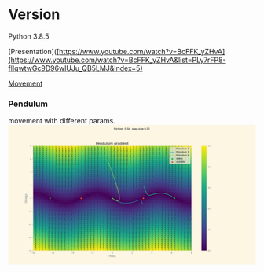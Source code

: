 # Version
Python 3.8.5

[Presentation]([https://www.youtube.com/watch?v=BcFFK_yZHvA](https://www.youtube.com/watch?v=BcFFK_yZHvA&list=PLy7rFP8-flIqwtwGc9D96wlUJu_QB5LMJ&index=5)

[Movement](https://www.youtube.com/watch?v=9v-Jx1Bk_D0)

### Pendulum
movement with different params.
![Picture](./modules/pendulum.jpg)
